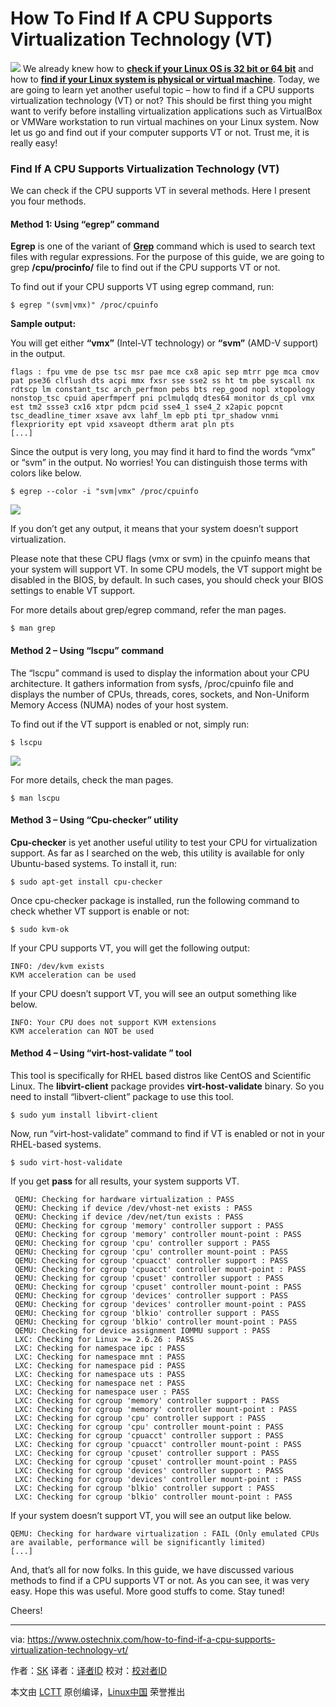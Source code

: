 How To Find If A CPU Supports Virtualization Technology (VT)
======

![](https://www.ostechnix.com/wp-content/uploads/2018/03/Virtualization-Technology-720x340.png)
We already knew how to [**check if your Linux OS is 32 bit or 64 bit**][1] and how to [**find if your Linux system is physical or virtual machine**][2]. Today, we are going to learn yet another useful topic – how to find if a CPU supports virtualization technology (VT) or not? This should be first thing you might want to verify before installing virtualization applications such as VirtualBox or VMWare workstation to run virtual machines on your Linux system. Now let us go and find out if your computer supports VT or not. Trust me, it is really easy!

### Find If A CPU Supports Virtualization Technology (VT)

We can check if the CPU supports VT in several methods. Here I present you four methods.

#### Method 1: Using “egrep” command

**Egrep** is one of the variant of [**Grep**][3] command which is used to search text files with regular expressions. For the purpose of this guide, we are going to grep **/cpu/procinfo/** file to find out if the CPU supports VT or not.

To find out if your CPU supports VT using egrep command, run:
```
$ egrep "(svm|vmx)" /proc/cpuinfo

```

**Sample output:**

You will get either **“vmx”** (Intel-VT technology) or **“svm”** (AMD-V support) in the output.
```
flags : fpu vme de pse tsc msr pae mce cx8 apic sep mtrr pge mca cmov pat pse36 clflush dts acpi mmx fxsr sse sse2 ss ht tm pbe syscall nx rdtscp lm constant_tsc arch_perfmon pebs bts rep_good nopl xtopology nonstop_tsc cpuid aperfmperf pni pclmulqdq dtes64 monitor ds_cpl vmx est tm2 ssse3 cx16 xtpr pdcm pcid sse4_1 sse4_2 x2apic popcnt tsc_deadline_timer xsave avx lahf_lm epb pti tpr_shadow vnmi flexpriority ept vpid xsaveopt dtherm arat pln pts
[...]

```

Since the output is very long, you may find it hard to find the words “vmx” or “svm” in the output. No worries! You can distinguish those terms with colors like below.
```
$ egrep --color -i "svm|vmx" /proc/cpuinfo

```

![][5]

If you don’t get any output, it means that your system doesn’t support virtualization.

Please note that these CPU flags (vmx or svm) in the cpuinfo means that your system will support VT. In some CPU models, the VT support might be disabled in the BIOS, by default. In such cases, you should check your BIOS settings to enable VT support.

For more details about grep/egrep command, refer the man pages.
```
$ man grep

```

#### Method 2 – Using “lscpu” command

The “lscpu” command is used to display the information about your CPU architecture. It gathers information from sysfs, /proc/cpuinfo file and displays the number of CPUs, threads, cores, sockets, and Non-Uniform Memory Access (NUMA) nodes of your host system.

To find out if the VT support is enabled or not, simply run:
```
$ lscpu

```

![][6]

For more details, check the man pages.
```
$ man lscpu

```

#### Method 3 – Using “Cpu-checker” utility

**Cpu-checker** is yet another useful utility to test your CPU for virtualization support. As far as I searched on the web, this utility is available for only Ubuntu-based systems. To install it, run:
```
$ sudo apt-get install cpu-checker

```

Once cpu-checker package is installed, run the following command to check whether VT support is enable or not:
```
$ sudo kvm-ok

```

If your CPU supports VT, you will get the following output:
```
INFO: /dev/kvm exists
KVM acceleration can be used

```

If your CPU doesn’t support VT, you will see an output something like below.
```
INFO: Your CPU does not support KVM extensions
KVM acceleration can NOT be used

```

#### Method 4 – Using “virt-host-validate ” tool

This tool is specifically for RHEL based distros like CentOS and Scientific Linux. The **libvirt-client** package provides **virt-host-validate** binary. So you need to install “libvert-client” package to use this tool.
```
$ sudo yum install libvirt-client

```

Now, run “virt-host-validate” command to find if VT is enabled or not in your RHEL-based systems.
```
$ sudo virt-host-validate

```

If you get **pass** for all results, your system supports VT.
```
 QEMU: Checking for hardware virtualization : PASS
 QEMU: Checking if device /dev/vhost-net exists : PASS
 QEMU: Checking if device /dev/net/tun exists : PASS
 QEMU: Checking for cgroup 'memory' controller support : PASS
 QEMU: Checking for cgroup 'memory' controller mount-point : PASS
 QEMU: Checking for cgroup 'cpu' controller support : PASS
 QEMU: Checking for cgroup 'cpu' controller mount-point : PASS
 QEMU: Checking for cgroup 'cpuacct' controller support : PASS
 QEMU: Checking for cgroup 'cpuacct' controller mount-point : PASS
 QEMU: Checking for cgroup 'cpuset' controller support : PASS
 QEMU: Checking for cgroup 'cpuset' controller mount-point : PASS
 QEMU: Checking for cgroup 'devices' controller support : PASS
 QEMU: Checking for cgroup 'devices' controller mount-point : PASS
 QEMU: Checking for cgroup 'blkio' controller support : PASS
 QEMU: Checking for cgroup 'blkio' controller mount-point : PASS
 QEMU: Checking for device assignment IOMMU support : PASS
 LXC: Checking for Linux >= 2.6.26 : PASS
 LXC: Checking for namespace ipc : PASS
 LXC: Checking for namespace mnt : PASS
 LXC: Checking for namespace pid : PASS
 LXC: Checking for namespace uts : PASS
 LXC: Checking for namespace net : PASS
 LXC: Checking for namespace user : PASS
 LXC: Checking for cgroup 'memory' controller support : PASS
 LXC: Checking for cgroup 'memory' controller mount-point : PASS
 LXC: Checking for cgroup 'cpu' controller support : PASS
 LXC: Checking for cgroup 'cpu' controller mount-point : PASS
 LXC: Checking for cgroup 'cpuacct' controller support : PASS
 LXC: Checking for cgroup 'cpuacct' controller mount-point : PASS
 LXC: Checking for cgroup 'cpuset' controller support : PASS
 LXC: Checking for cgroup 'cpuset' controller mount-point : PASS
 LXC: Checking for cgroup 'devices' controller support : PASS
 LXC: Checking for cgroup 'devices' controller mount-point : PASS
 LXC: Checking for cgroup 'blkio' controller support : PASS
 LXC: Checking for cgroup 'blkio' controller mount-point : PASS

```

If your system doesn’t support VT, you will see an output like below.
```
QEMU: Checking for hardware virtualization : FAIL (Only emulated CPUs are available, performance will be significantly limited)
[...]

```

And, that’s all for now folks. In this guide, we have discussed various methods to find if a CPU supports VT or not. As you can see, it was very easy. Hope this was useful. More good stuffs to come. Stay tuned!

Cheers!


--------------------------------------------------------------------------------

via: https://www.ostechnix.com/how-to-find-if-a-cpu-supports-virtualization-technology-vt/

作者：[SK][a]
译者：[译者ID](https://github.com/译者ID)
校对：[校对者ID](https://github.com/校对者ID)

本文由 [LCTT](https://github.com/LCTT/TranslateProject) 原创编译，[Linux中国](https://linux.cn/) 荣誉推出

[a]:https://www.ostechnix.com/author/sk/
[1]:https://www.ostechnix.com/check-linux-system-32-bit-64-bit/
[2]:https://www.ostechnix.com/check-linux-system-physical-virtual-machine/
[3]:https://www.ostechnix.com/the-grep-command-tutorial-with-examples-for-beginners/
[4]:data:image/gif;base64,R0lGODlhAQABAIAAAAAAAP///yH5BAEAAAAALAAAAAABAAEAAAIBRAA7
[5]:http://www.ostechnix.com/wp-content/uploads/2018/03/cpuinfo.png
[6]:http://www.ostechnix.com/wp-content/uploads/2018/03/cpuinfo-1-2.png
